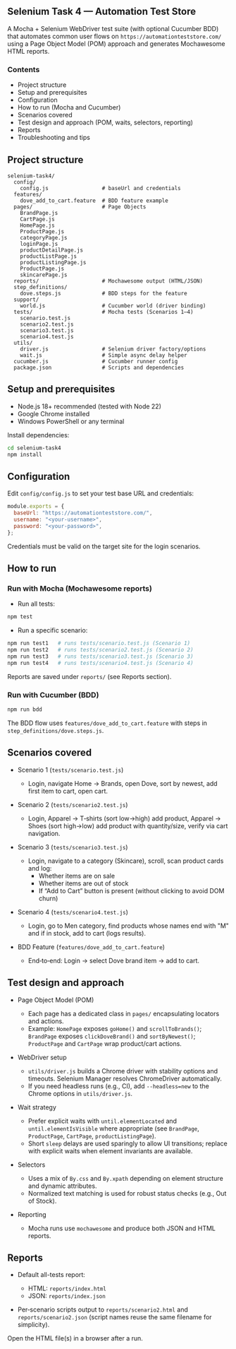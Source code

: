 ## Selenium Task 4 — Automation Test Store

A Mocha + Selenium WebDriver test suite (with optional Cucumber BDD) that automates common user flows on `https://automationteststore.com/` using a Page Object Model (POM) approach and generates Mochawesome HTML reports.

### Contents
- Project structure
- Setup and prerequisites
- Configuration
- How to run (Mocha and Cucumber)
- Scenarios covered
- Test design and approach (POM, waits, selectors, reporting)
- Reports
- Troubleshooting and tips

## Project structure

```
selenium-task4/
  config/
    config.js                 # baseUrl and credentials
  features/
    dove_add_to_cart.feature  # BDD feature example
  pages/                      # Page Objects
    BrandPage.js
    CartPage.js
    HomePage.js
    ProductPage.js
    categoryPage.js
    loginPage.js
    productDetailPage.js
    productListPage.js
    productListingPage.js
    ProductPage.js
    skincarePage.js
  reports/                    # Mochawesome output (HTML/JSON)
  step_definitions/
    dove.steps.js             # BDD steps for the feature
  support/
    world.js                  # Cucumber world (driver binding)
  tests/                      # Mocha tests (Scenarios 1–4)
    scenario.test.js
    scenario2.test.js
    scenario3.test.js
    scenario4.test.js
  utils/
    driver.js                 # Selenium driver factory/options
    wait.js                   # Simple async delay helper
  cucumber.js                 # Cucumber runner config
  package.json                # Scripts and dependencies
```

## Setup and prerequisites

- Node.js 18+ recommended (tested with Node 22)
- Google Chrome installed
- Windows PowerShell or any terminal

Install dependencies:

```bash
cd selenium-task4
npm install
```

## Configuration

Edit `config/config.js` to set your test base URL and credentials:

```js
module.exports = {
  baseUrl: "https://automationteststore.com/",
  username: "<your-username>",
  password: "<your-password>",
};
```

Credentials must be valid on the target site for the login scenarios.

## How to run

### Run with Mocha (Mochawesome reports)

- Run all tests:
```bash
npm test
```

- Run a specific scenario:
```bash
npm run test1   # runs tests/scenario.test.js (Scenario 1)
npm run test2   # runs tests/scenario2.test.js (Scenario 2)
npm run test3   # runs tests/scenario3.test.js (Scenario 3)
npm run test4   # runs tests/scenario4.test.js (Scenario 4)
```

Reports are saved under `reports/` (see Reports section).

### Run with Cucumber (BDD)

```bash
npm run bdd
```

The BDD flow uses `features/dove_add_to_cart.feature` with steps in `step_definitions/dove.steps.js`.

## Scenarios covered

- Scenario 1 (`tests/scenario.test.js`)
  - Login, navigate Home → Brands, open Dove, sort by newest, add first item to cart, open cart.

- Scenario 2 (`tests/scenario2.test.js`)
  - Login, Apparel → T‑shirts (sort low→high) add product, Apparel → Shoes (sort high→low) add product with quantity/size, verify via cart navigation.

- Scenario 3 (`tests/scenario3.test.js`)
  - Login, navigate to a category (Skincare), scroll, scan product cards and log:
    - Whether items are on sale
    - Whether items are out of stock
    - If “Add to Cart” button is present (without clicking to avoid DOM churn)

- Scenario 4 (`tests/scenario4.test.js`)
  - Login, go to Men category, find products whose names end with "M" and if in stock, add to cart (logs results).

- BDD Feature (`features/dove_add_to_cart.feature`)
  - End‑to‑end: Login → select Dove brand item → add to cart.

## Test design and approach

- Page Object Model (POM)
  - Each page has a dedicated class in `pages/` encapsulating locators and actions.
  - Example: `HomePage` exposes `goHome()` and `scrollToBrands()`; `BrandPage` exposes `clickDoveBrand()` and `sortByNewest()`; `ProductPage` and `CartPage` wrap product/cart actions.

- WebDriver setup
  - `utils/driver.js` builds a Chrome driver with stability options and timeouts. Selenium Manager resolves ChromeDriver automatically.
  - If you need headless runs (e.g., CI), add `--headless=new` to the Chrome options in `utils/driver.js`.

- Wait strategy
  - Prefer explicit waits with `until.elementLocated` and `until.elementIsVisible` where appropriate (see `BrandPage`, `ProductPage`, `CartPage`, `productListingPage`).
  - Short `sleep` delays are used sparingly to allow UI transitions; replace with explicit waits when element invariants are available.

- Selectors
  - Uses a mix of `By.css` and `By.xpath` depending on element structure and dynamic attributes.
  - Normalized text matching is used for robust status checks (e.g., Out of Stock).

- Reporting
  - Mocha runs use `mochawesome` and produce both JSON and HTML reports.

## Reports

- Default all-tests report:
  - HTML: `reports/index.html`
  - JSON: `reports/index.json`

- Per‑scenario scripts output to `reports/scenario2.html` and `reports/scenario2.json` (script names reuse the same filename for simplicity).

Open the HTML file(s) in a browser after a run.

